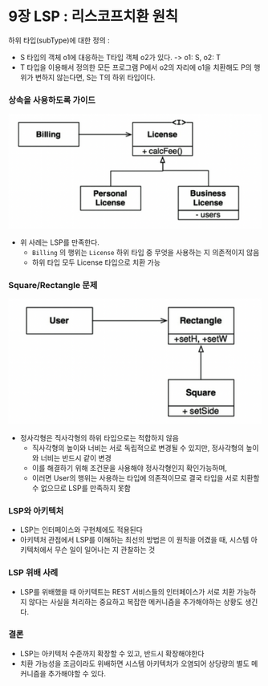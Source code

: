 
# 9장 LSP : 리스코프치환 원칙
하위 타입(subType)에 대한 정의 :
- S 타입의 객체 o1에 대응하는 T타입 객체 o2가 있다. -> o1: S, o2: T
- T 타입을 이용해서 정의한 모든 프로그램 P에서 o2의 자리에 o1을 치환해도 P의 행위가 변하지 않는다면, S는 T의 하위 타입이다.

### 상속을 사용하도록 가이드
![img_4.png](img_4.png)
- 위 사례는 LSP를 만족한다.
    - `Billing` 의 행위는 `License` 하위 타입 중 무엇을 사용하는 지 의존적이지 않음
    - 하위 타입 모두 License 타입으로 치환 가능
### Square/Rectangle 문제
![img_5.png](img_5.png)
- 정사각형은 직사각형의 하위 타입으로는 적합하지 않음
    - 직사각형의 높이와 너비는 서로 독립적으로 변경될 수 있지만, 정사각형의 높이와 너비는 반드시 같이 변경
    - 이를 해결하기 위해 조건문을 사용해야 정사각형인지 확인가능하며,
    - 이러면 User의 행위는 사용하는 타입에 의존적이므로 결국 타입을 서로 치환할 수 없으므로 LSP를 만족하지 못함

### LSP와 아키텍처
- LSP는 인터페이스와 구현체에도 적용된다
- 아키텍처 관점에서 LSP를 이해하는 최선의 방법은 이 원칙을 어겼을 때, 시스템 아키텍처에서 무슨 일이 일어나는 지 관찰하는 것

### LSP 위배 사례
- LSP를 위배했을 때 아키텍트는 REST 서비스들의 인터페이스가 서로 치환 가능하지 않다는 사실을 처리하는 중요하고 복잡한 메커니즘을 추가해야하는 상황도 생긴다.

### 결론
- LSP는 아키텍처 수준까지 확장할 수 있고, 반드시 확장해야한다
- 치환 가능성을 조금이라도 위배하면 시스템 아키텍처가 오염되어 상당량의 별도 메커니즘을 추가해야할 수 있다. 
